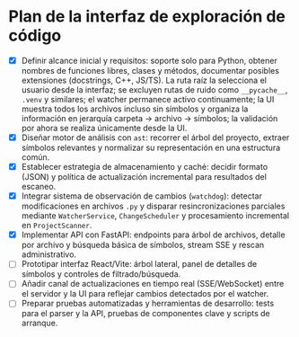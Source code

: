 # Plan de la interfaz de exploración de código

- [x] Definir alcance inicial y requisitos: soporte solo para Python, obtener nombres de funciones libres, clases y métodos, documentar posibles extensiones (docstrings, C++, JS/TS). La ruta raíz la selecciona el usuario desde la interfaz; se excluyen rutas de ruido como `__pycache__`, `.venv` y similares; el watcher permanece activo continuamente; la UI muestra todos los archivos incluso sin símbolos y organiza la información en jerarquía carpeta → archivo → símbolos; la validación por ahora se realiza únicamente desde la UI.
- [x] Diseñar motor de análisis con `ast`: recorrer el árbol del proyecto, extraer símbolos relevantes y normalizar su representación en una estructura común.
- [x] Establecer estrategia de almacenamiento y caché: decidir formato (JSON) y política de actualización incremental para resultados del escaneo.
- [x] Integrar sistema de observación de cambios (`watchdog`): detectar modificaciones en archivos `.py` y disparar resincronizaciones parciales mediante `WatcherService`, `ChangeScheduler` y procesamiento incremental en `ProjectScanner`.
- [x] Implementar API con FastAPI: endpoints para árbol de archivos, detalle por archivo y búsqueda básica de símbolos, stream SSE y rescan administrativo.
- [ ] Prototipar interfaz React/Vite: árbol lateral, panel de detalles de símbolos y controles de filtrado/búsqueda.
- [ ] Añadir canal de actualizaciones en tiempo real (SSE/WebSocket) entre el servidor y la UI para reflejar cambios detectados por el watcher.
- [ ] Preparar pruebas automatizadas y herramientas de desarrollo: tests para el parser y la API, pruebas de componentes clave y scripts de arranque.
